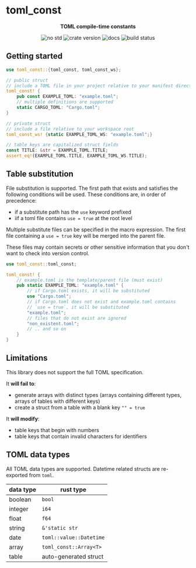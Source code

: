 # toml_const

<div align="center">

**TOML compile-time constants**

<!-- ![crate license](https://img.shields.io/crates/l/toml_const) -->
![no std](https://img.shields.io/badge/no__std-12a077)
![crate version](https://img.shields.io/crates/v/toml_const)
![docs](https://img.shields.io/docsrs/toml_const)
![build status](https://img.shields.io/github/actions/workflow/status/facesthe/toml_const/.github%2Fworkflows%2Fci.yml)

</div>

## Getting started

```rust
use toml_const::{toml_const, toml_const_ws};

// public struct
// include a TOML file in your project relative to your manifest directory
toml_const! {
    pub const EXAMPLE_TOML: "example.toml";
    // multiple definitions are supported
    static CARGO_TOML: "Cargo.toml";
}

// private struct
// include a file relative to your workspace root
toml_const_ws! {static EXAMPLE_TOML_WS: "example.toml";}

// table keys are capitalized struct fields
const TITLE: &str = EXAMPLE_TOML.TITLE;
assert_eq!(EXAMPLE_TOML.TITLE, EXAMPLE_TOML_WS.TITLE);
```

## Table substitution

File substitution is supported.
The first path that exists and satisfies the following conditions will be used.
These conditions are, in order of precedence:

- if a substitute path has the `use` keyword prefixed
- iif a toml file contains `use = true` at the root level

Multiple substitute files can be specified in the macro expression.
The first file containing a `use = true` key will be merged into the parent file.

These files may contain secrets or other sensitive information that you don't want to check into version control.

```rust
use toml_const::toml_const;

toml_const! {
    // example.toml is the template/parent file (must exist)
    pub static EXAMPLE_TOML: "example.toml" {
        // if Cargo.toml exists, it will be substituted
        use "Cargo.toml";
        // if Cargo.toml does not exist and example.toml contains
        // `use = true`, it will be substituted
        "example.toml";
        // files that do not exist are ignored
        "non_existent.toml";
        // .. and so on
    }
}
```

## Limitations

This library does not support the full TOML specification.

It **will fail to**:

- generate arrays with distinct types (arrays containing different types, arrays of tables with different keys)
- create a struct from a table with a blank key `"" = true`

It **will modify**:

- table keys that begin with numbers
- table keys that contain invalid characters for identifiers

## TOML data types

All TOML data types are supported. Datetime related structs are re-exported from `toml`.

| data type | rust type |
| --- | --- |
| boolean | `bool` |
| integer | `i64` |
| float | `f64` |
| string | `&'static str` |
| date | `toml::value::Datetime` |
| array | `toml_const::Array<T>` |
| table | auto-generated struct |
